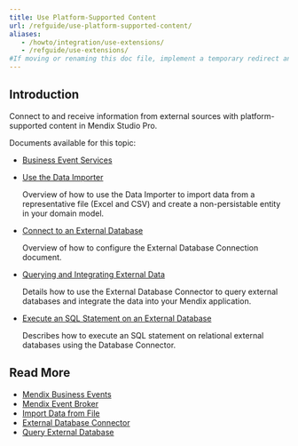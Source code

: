 ```yaml
---
title: Use Platform-Supported Content 
url: /refguide/use-platform-supported-content/
aliases: 
   - /howto/integration/use-extensions/
   - /refguide/use-extensions/
#If moving or renaming this doc file, implement a temporary redirect and let the respective team (buildpack) know they should update the URL in the product. See Mapping to Products for more details.
---
```


## Introduction 

Connect to and receive information from external sources with platform-supported content in Mendix Studio Pro.

Documents available for this topic:

* [Business Event Services](/refguide/business-event-services/)

* [Use the Data Importer](/refguide/use-the-data-importer/)

   Overview of how to use the Data Importer to import data from a representative file (Excel and CSV) and create a non-persistable entity in your domain model. 

* [Connect to an External Database](/refguide/external-database-connection/)

   Overview of how to configure the External Database Connection document. 

* [Querying and Integrating External Data](/refguide/query-and-integrate-external-data/)

   Details how to use the External Database Connector to query external databases and integrate the data into your Mendix application.

* [Execute an SQL Statement on an External Database](/refguide/execute-an-sql-statement-on-an-external-database/)

   Describes how to execute an SQL statement on relational external databases using the Database Connector.

## Read More

* [Mendix Business Events](/appstore/services/business-events/)
* [Mendix Event Broker](/appstore/services/event-broker/)
* [Import Data from File](/refguide/import-data-from-file/)
* [External Database Connector](/appstore/modules/external-database-connector/)
* [Query External Database](/refguide/query-external-database/)
